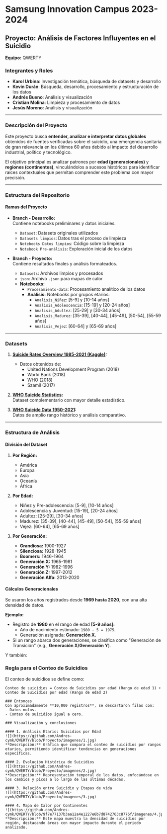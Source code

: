 # Samsung Innovation Campus 2023-2024  
## Proyecto: Análisis de Factores Influyentes en el Suicidio  

**Equipo:** QWERTY  

### Integrantes y Roles  
- **Karol Urbina**: Investigación temática, búsqueda de datasets y desarrollo  
- **Kevin Durán**: Búsqueda, desarrollo, procesamiento y estructuración de los datos  
- **Andrés Bueno**: Análisis y visualización  
- **Cristian Molina**: Limpieza y procesamiento de datos  
- **Jesús Moreno**: Análisis y visualización  

---

### Descripción del Proyecto  
Este proyecto busca **entender, analizar e interpretar datos globales** obtenidos de fuentes verificadas sobre el suicidio, una emergencia sanitaria de gran relevancia en los últimos 60 años debido al impacto del desarrollo industrial, político y tecnológico.  

El objetivo principal es analizar patrones por **edad (generacionales)** y **regiones (continentes)**, vinculándolos a sucesos históricos para identificar raíces contextuales que permitan comprender este problema con mayor precisión.  

---

### Estructura del Repositorio  

#### Ramas del Proyecto  
- **Branch - Desarrollo:**  
  Contiene notebooks preliminares y datos iniciales.  
  - `Dataset`: Datasets originales utilizados  
  - `Datasets limpios`: Datos tras el proceso de limpieza  
  - `Notebooks Datos limpios`: Código sobre la limpieza  
  - `Notebook Pre-análisis`: Exploración inicial de los datos  

- **Branch - Proyecto:**  
  Contiene resultados finales y análisis formateados.  
  - `Datasets`: Archivos limpios y procesados  
  - `json`: Archivo `.json` para mapas de calor  
  - **Notebooks:**  
    - `Procesamiento-data`: Procesamiento analítico de los datos  
    - **Análisis:** Notebooks por grupos etarios:  
      - `Analisis_Niñez`: [5-9] y [10-14 años]  
      - `Analisis_Adolescencia`: [15-19] y [20-24 años]  
      - `Analisis_Adultez`: [25-29] y [30-34 años]  
      - `Analisis_Madurez`: [35-39], [40-44], [45-49], [50-54], [55-59 años]  
      - `Analisis_Vejez`: [60-64] y [65-69 años]  

---

### Datasets  
1. **[Suicide Rates Overview 1985-2021 (Kaggle)](https://www.kaggle.com/datasets/omkargowda/suicide-rates-overview-1985-to-2021):**  
   - Datos obtenidos de:  
     - United Nations Development Program (2018)  
     - World Bank (2018)  
     - WHO (2018)  
     - Szamil (2017)  

2. **[WHO Suicide Statistics](https://www.kaggle.com/datasets/szamil/who-suicide-statistics/data):**  
   Dataset complementario con mayor detalle estadístico.  

3. **[WHO Suicide Data 1950-2021](https://www.kaggle.com/datasets/kumaranand05/who-suicide-data-1950-2021):**  
   Datos de amplio rango histórico y análisis comparativo.  

---

### Estructura de Análisis  

#### División del Dataset  
1. **Por Región:**  
   - América  
   - Europa  
   - Asia  
   - Oceanía  
   - África  

2. **Por Edad:**  
   - Niñez y Pre-adolescencia: [5-9], [10-14 años]  
   - Adolescencia y Juventud: [15-19], [20-24 años]  
   - Adultez: [25-29], [30-34 años]  
   - Madurez: [35-39], [40-44], [45-49], [50-54], [55-59 años]  
   - Vejez: [60-64], [65-69 años]  

3. **Por Generación:**  
   - **Grandiosa:** 1900-1927  
   - **Silenciosa:** 1928-1945  
   - **Boomers:** 1946-1964  
   - **Generación X:** 1965-1981  
   - **Generación Y:** 1982-1996  
   - **Generación Z:** 1997-2012  
   - **Generación Alfa:** 2013-2020  

#### Cálculos Generacionales  
Se usaron los años registrados desde **1969 hasta 2020**, con una alta densidad de datos.  

**Ejemplo:**  
- Registro de **1980** en el rango de edad **[5-9 años]:**  
  - Año de nacimiento estimado: `1980 - 5 = 1975`.  
  - Generación asignada: **Generación X.**  
- Si un rango abarca dos generaciones, se clasifica como "Generación de Transición" (e.g., **Generación X/Generación Y**).  

Y también:
### Regla para el Conteo de Suicidios  
El conteo de suicidios se define como:  

```plaintext
Conteo de suicidios = Conteo de Suicidios por edad (Rango de edad 1) + Conteo de Suicidios por edad (Rango de edad 2)

### Entonces  
Con aproximadamente **10,000 registros**, se descartaron filas con:  
- Datos nulos.  
- Conteo de suicidios igual a cero.  

### Visualización y conclusiones 

#### 1. Análisis Etario: Suicidios por Edad  
![](https://github.com/Andres-cymk/QWERTY/blob/Proyecto/imagenes/1.jpg) 
**Descripción:** Gráfica que compara el conteo de suicidios por rangos etarios, permitiendo identificar tendencias en generaciones específicas.  

#### 2. Evolución Histórica de Suicidios  
![](https://github.com/Andres-cymk/QWERTY/blob/Proyecto/imagenes/2.jpg)
**Descripción:** Representación temporal de los datos, enfocándose en los cambios y picos a lo largo de las últimas décadas.  

#### 3. Relación entre Suicidio y Etapas de vida  
![](https://github.com/Andres-cymk/QWERTY/blob/Proyecto/imagenes/3.jpg)

#### 4. Mapa de Calor por Continentes  
![(https://github.com/Andres-cymk/QWERTY/blob/9f7e77137b3aa12a4e1227e6b7d8742763c8776f/imagenes/4.jpg)]
**Descripción:** Este mapa muestra la densidad de suicidios por región, destacando áreas con mayor impacto durante el periodo analizado.  

